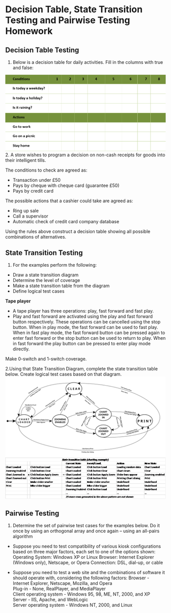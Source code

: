 # Decision Table, State Transition Testing and Pairwise Testing Homework

## Decision Table Testing
 1. Below is a decision table for daily activities. Fill in the columns with true and false:
 <img src="images/dt.png" />
 2. A store wishes to program a decision on non-cash receipts for goods into their intelligent tills.
 
The conditions to check are agreed as:
*	Transaction under £50
*	Pays by cheque with cheque card (guarantee £50)
*	Pays by credit card

The possible actions that a cashier could take are agreed as:
*	Ring up sale
*	Call a supervisor
*	Automatic check of credit card company database

Using the rules above construct a decision table showing all possible combinations of alternatives.

## State Transition Testing

1.	For the examples perform the following:
 *	Draw a state transition diagram
 *	Determine the level of coverage
 *	Make a state transition table from the diagram
 *	Define logical test cases


**Tape player**
*	A tape player has three operations:  play, fast forward and fast play.
*	Play and fast forward are activated using the play and fast forward button respectively. These operations can be cancelled using the stop button.  When in play mode,  the fast forward can be used to fast play. When in fast play mode, the fast forward button can be pressed again to enter fast forward or the stop button can be used to return to play.  When in fast forward the play button can be pressed to enter play mode directly.

Make 0-switch and 1-switch coverage.

2.Using that State Transition Diagram, complete the state transition table below.
Create logical test cases based on that diagram.
<img src="images/stt.jpg" />
<img src="images/stt_example.png" />

## Pairwise Testing
1.	Determine the set of pairwise test cases for the examples below. Do it once by using an orthogonal array and once again – using an all-pairs algorithm

 *	Suppose you need to test compatibility of various kiosk configurations based on three major factors, each set to one of the options shown:
Operating System: Windows XP or Linux
Browser: Internet Explorer (Windows only), Netscape, or Opera
Connection: DSL, dial-up, or cable

 *	Suppose you need to test a web site and the combinations of software it should operate with, considering the following factors:
Browser - Internet Explorer, Netscape, Mozilla, and Opera <br>
Plug-in - None, RealPlayer, and MediaPlayer <br>
Client operating system - Windows 95, 98, ME, NT, 2000, and XP<br>
Server - IIS, Apache, and WebLogic<br>
Server operating system - Windows NT, 2000, and Linux<br>






